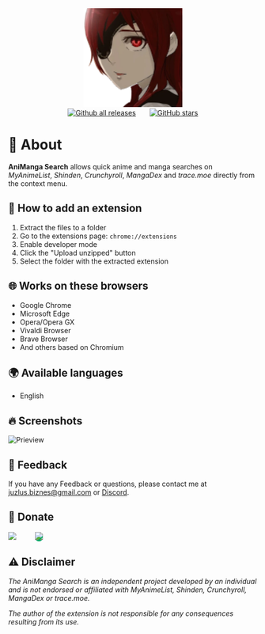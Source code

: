 <div align="center">
  <img height="200px" src="https://raw.githubusercontent.com/Juzlus/AniManga-Search/refs/heads/main/icons/128.png">
</div>

<div align="center">
  <a href="https://GitHub.com/Juzlus/AniManga-Search/releases/"><img alt="Github all releases" src="https://img.shields.io/github/downloads/Juzlus/AniManga-Search/total.svg?style=social"></a>&nbsp;&nbsp;&nbsp;&nbsp;&nbsp;&nbsp;
  <a href="https://GitHub.com/Juzlus/AniManga-Search/stargazers/"><img alt="GitHub stars" src="https://img.shields.io/github/stars/Juzlus/AniManga-Search.svg?style=social"></a>
</div>

# 🤔 About

**AniManga Search** allows quick anime and manga searches on _MyAnimeList_, _Shinden_, _Crunchyroll_, _MangaDex_ and _trace.moe_ directly from the context menu.


## 📁 How to add an extension

1. Extract the files to a folder
2. Go to the extensions page: `chrome://extensions`
3. Enable developer mode
4. Click the "Upload unzipped" button
5. Select the folder with the extracted extension


## 🌐 Works on these browsers

- Google Chrome
- Microsoft Edge
- Opera/Opera GX
- Vivaldi Browser
- Brave Browser
- And others based on Chromium


## 🌍 Available languages

- English


## 🔥 Screenshots

![Prieview](https://github.com/user-attachments/assets/7ee99b1e-da56-4bae-8d25-5ec4a01c6321)


## 📝 Feedback

If you have any Feedback or questions, please contact me at juzlus.biznes@gmail.com or [Discord](https://discordapp.com/users/284780352042434570).


## 💝 Donate
<span>
  <a href="https://www.buymeacoffee.com/juzlus" target="_blank" alt="buymeacoffee" style="width: 40%; text-decoration: none; margin-right: 20px;">
    <img src="https://www.codehim.com/wp-content/uploads/2022/09/bmc-button-640x180.png" style="height: 60px;">
  </a>
  <a>⠀</a>
  <a href="https://buycoffee.to/juzlus" target="_blank" alt="buycoffee" style="text-decoration: none; width: 40%; background-color: rgb(0, 169, 98);border-radius: 10px;">
    <img src="https://buycoffee.to/btn/buycoffeeto-btn-primary.svg" style="height: 60px">
  </a>
</span>


## ⚠️ Disclaimer

_The AniManga Search is an independent project developed by an individual and is not endorsed or affiliated with MyAnimeList, Shinden, Crunchyroll, MangaDex or trace.moe._

_The author of the extension is not responsible for any consequences resulting from its use._

